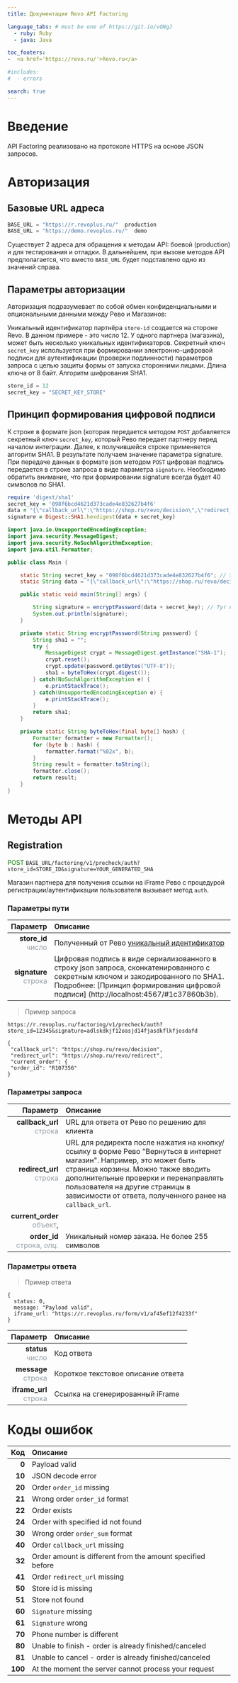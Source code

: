 ```yaml
---
title: Документация Revo API Factoring

language_tabs: # must be one of https://git.io/vQNgJ
  - ruby: Ruby
  - java: Java

toc_footers:
-  <a href='https://revo.ru/'>Revo.ru</a>

#includes:
#  - errors

search: true
---
```


# Введение

API Factoring реализовано на протоколе HTTPS на основе JSON запросов.

# Авторизация

## Базовые URL адреса

```javascript
BASE_URL = "https://r.revoplus.ru/"  production
BASE_URL = "https://demo.revoplus.ru/"  demo
```

Существует 2 адреса для обращения к методам API: боевой (production) и для тестирования и отладки. В дальнейшем, при вызове методов API предполагается, что вместо `BASE_URL` будет подставлено одно из значений справа.

## Параметры авторизации

Авторизация подразумевает по собой обмен конфиденциальными и опциональными данными между Рево и Магазинов:

Уникальный идентификатор партнёра `store-id` создается на стороне Revo. В данном примере - это число 12. У одного партнера (магазина), может быть несколько уникальных идентификаторов.
Секретный ключ `secret_key` используется при формировании электронно-цифровой подписи для аутентификации (проверки подлинности) параметров запроса с целью защиты формы от запуска сторонними лицами. Длина ключа от 8 байт. Алгоритм шифрования SHA1.

```javascript
store_id = 12­
secret_key = "SECRET_KEY_STORE"
```

## Принцип формирования цифровой подписи

К строке в формате json (которая передается методом `POST` добавляется секретный ключ `secret_key`, который Рево передает партнеру перед началом интеграции. Далее, к получившейся строке применяется алгоритм SHA1. В результате получаем значение параметра signature. При передаче данных в формате json методом `POST` цифровая подпись передается в строке запроса в виде параметра `signature`. Необходимо обратить внимание, что при формировании signature всегда будет 40 символов по SHA1.

```ruby
require 'digest/sha1'
secret_key = '098f6bcd4621d373cade4e832627b4f6'
data = "{\"callback_url\":\"https://shop.ru/revo/decision\",\"redirect_url\":\"https://shop.ru/revo/redirect\",\"current_order\":{\"sum\":\"7500.00\",\"order_id\":\"R001233\"},\"primary_phone\":\"9268180621\"}"
signature = Digest::SHA1.hexdigest(data + secret_key)
```

```java
import java.io.UnsupportedEncodingException;
import java.security.MessageDigest;
import java.security.NoSuchAlgorithmException;
import java.util.Formatter;

public class Main {

    static String secret_key = "098f6bcd4621d373cade4e832627b4f6"; // Это пример
    static String data = "{\"callback_url\":\"https://shop.ru/revo/decision\",\"redirect_url\":\"https://shop.ru/revo/redirect\",\"current_order\":{\"sum\":\"7500.00\",\"order_id\":\"R001233\"},\"primary_phone\":\"9268180621\"}";

    public static void main(String[] args) {

        String signature = encryptPassword(data + secret_key); // Тут всегда будет 40 символов по SHA1
        System.out.println(signature);
    }

    private static String encryptPassword(String password) {
        String sha1 = "";
        try {
            MessageDigest crypt = MessageDigest.getInstance("SHA-1");
            crypt.reset();
            crypt.update(password.getBytes("UTF-8"));
            sha1 = byteToHex(crypt.digest());
        } catch(NoSuchAlgorithmException e) {
            e.printStackTrace();
        } catch(UnsupportedEncodingException e) {
            e.printStackTrace();
        }
        return sha1;
    }

    private static String byteToHex(final byte[] hash) {
        Formatter formatter = new Formatter();
        for (byte b : hash) {
            formatter.format("%02x", b);
        }
        String result = formatter.toString();
        formatter.close();
        return result;
    }
}
```

# Методы API

## Registration
<font color="green"> POST </font> `BASE_URL/factoring/v1/precheck/auth?store_id=STORE_ID&signature=YOUR_GENERATED_SHA`

Магазин партнера для получения ссылки на iFrame Рево с процедурой регистрации/аутентификации пользователя вызывает метод `auth`.

### Параметры пути
Параметр | Описание
-:|:-
**store_id** <br> <font color="#939da3">число</font> | Полученный от Рево [уникальный идентификатор](http://localhost:4567/#3b61794258)
**signature** <br> <font color="#939da3">строка</font> | Цифровая подпись в виде сериализованного в строку json запроса, сконкатенированного с секретным ключом и закодированного по SHA1. Подробнее: [Принцип формирования цифровой подписи] (http://localhost:4567/#1c37860b3b).

> Пример запроса

```jsonnet
https://r.revoplus.ru/factoring/v1/precheck/auth?store_id=12345&signature=adlskdkjf12oasjd14fjasdkflkfjosdafd

{
 "callback_url": "https://shop.ru/revo/decision",
 "redirect_url": "https://shop.ru/revo/redirect",
 "current_order": {
 "order_id": "R107356"
}
```

### Параметры запроса
Параметр | Описание
-:|:-
**callback_url** <br> <font color="#939da3">строка</font>	| URL для ответа от Рево по решению для клиента
**redirect_url** <br> <font color="#939da3">строка</font>	| URL для редиректа после нажатия на кнопку/ссылку в форме Рево "Вернуться в интернет магазин". Например, это может быть страница корзины. Можно также вводить дополнительные проверки и перенаправлять пользователя на другие страницы в зависимости от ответа, полученного ранее на `callback_url`.
**current_order** <br> <font color="#939da3">объект</font>,	|
**order_id** <br> <font color="#939da3">строка, <i>опц.</i></font> |	Уникальный номер заказа. Не более 255 символов

### Параметры ответа

> Пример ответа

```jsonnet
{
  status: 0,
  message: "Payload valid",
  iframe_url: "https://r.revoplus.ru/form/v1/af45ef12f4233f"
}
```

Параметр | Описание
-:|:-
**status** <br> <font color="#939da3">число</font> | 	Код ответа
**message** <br> <font color="#939da3">строка</font> | 	Короткое текстовое описание ответа
**iframe_url** <br> <font color="#939da3">строка</font>	| Cсылка на сгенерированный iFrame

# Коды ошибок

Код | Описание
-:|:-
**0**  | Payload valid
**10**  | JSON decode error
**20**  | Order `order_id` missing
**21**  | Wrong order `order_id` format
**22**  | Order exists
**24**  | Order with specified id not found
**30**  | Wrong order `order_sum` format
**40**  | Order `callback_url` missing
**32**  | Order amount is different from the amount specified before
**41**  | Order `redirect_url` missing
**50**  | Store id is missing
**51**  | Store not found
**60**  | `Signature` missing
**61**  | `Signature` wrong
**70**  | Phone number is different
**80**  | Unable to finish - order is already finished/canceled
**81**  | Unable to cancel - order is already finished/canceled
**100** | At the moment the server cannot process your request
